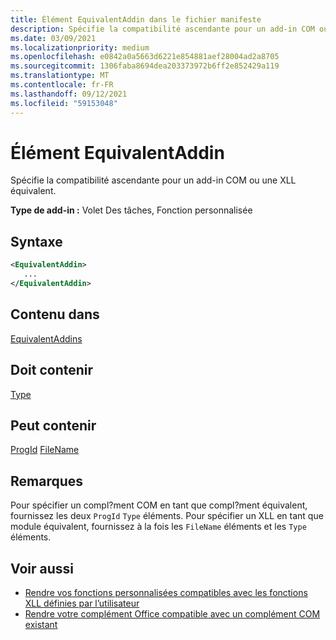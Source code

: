 ```yaml
---
title: Élément EquivalentAddin dans le fichier manifeste
description: Spécifie la compatibilité ascendante pour un add-in COM ou une XLL équivalent.
ms.date: 03/09/2021
ms.localizationpriority: medium
ms.openlocfilehash: e0842a0a5663d6221e854881aef28004ad2a8705
ms.sourcegitcommit: 1306faba8694dea203373972b6ff2e852429a119
ms.translationtype: MT
ms.contentlocale: fr-FR
ms.lasthandoff: 09/12/2021
ms.locfileid: "59153048"
---
```

# <a name="equivalentaddin-element"></a>Élément EquivalentAddin

Spécifie la compatibilité ascendante pour un add-in COM ou une XLL équivalent.

**Type de add-in :** Volet Des tâches, Fonction personnalisée

## <a name="syntax"></a>Syntaxe

```XML
<EquivalentAddin>
   ...
</EquivalentAddin>
```

## <a name="contained-in"></a>Contenu dans

[EquivalentAddins](equivalentaddins.md)

## <a name="must-contain"></a>Doit contenir

[Type](type.md)

## <a name="can-contain"></a>Peut contenir

[ProgId](progid.md) 
 [FileName](filename.md)

## <a name="remarks"></a>Remarques

Pour spécifier un compl?ment COM en tant que compl?ment équivalent, fournissez les deux `ProgId` `Type` éléments. Pour spécifier un XLL en tant que module équivalent, fournissez à la fois les `FileName` éléments et les `Type` éléments.

## <a name="see-also"></a>Voir aussi

- [Rendre vos fonctions personnalisées compatibles avec les fonctions XLL définies par l’utilisateur](../../excel/make-custom-functions-compatible-with-xll-udf.md)
- [Rendre votre complément Office compatible avec un complément COM existant](../../develop/make-office-add-in-compatible-with-existing-com-add-in.md)